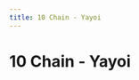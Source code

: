 ```yaml
---
title: 10 Chain - Yayoi
---
```

# 10 Chain - Yayoi
<ClientOnly>
<AssetLoader :reloadOnce="true" />
<GameSlides :jsonFileToLoad="'yayoi/10chain_yayoi_nov2.json'" :useRandomSeed="false" :useManualData="false" :replay="true"></GameSlides>

</ClientOnly>
